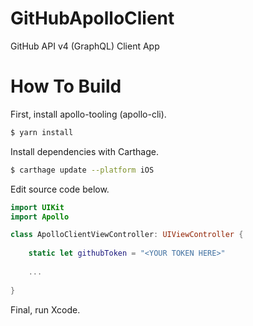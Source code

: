 # GitHubApolloClient

GitHub API v4 (GraphQL) Client App

# How To Build

First, install apollo-tooling (apollo-cli).

```bash
$ yarn install
```

Install dependencies with Carthage.

```bash
$ carthage update --platform iOS
```

Edit source code below.

```swift
import UIKit
import Apollo

class ApolloClientViewController: UIViewController {
    
    static let githubToken = "<YOUR TOKEN HERE>"
    
    ...
    
}
```

Final, run Xcode.

